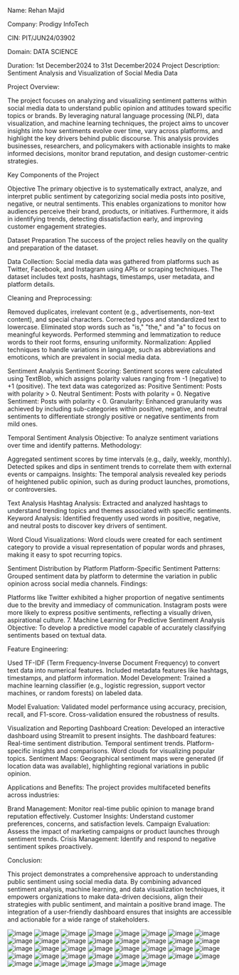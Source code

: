 Name: Rehan Majid

Company: Prodigy InfoTech

CIN: PIT/JUN24/03902

Domain: DATA SCIENCE

Duration: 1st December2024 to 31st December2024
Project Description: Sentiment Analysis and Visualization of Social Media Data

Project Overview:

The project focuses on analyzing and visualizing sentiment patterns within social media data to understand public opinion and attitudes toward specific topics or brands. By leveraging natural language processing (NLP), data visualization, and machine learning techniques, the project aims to uncover insights into how sentiments evolve over time, vary across platforms, and highlight the key drivers behind public discourse. This analysis provides businesses, researchers, and policymakers with actionable insights to make informed decisions, monitor brand reputation, and design customer-centric strategies.

Key Components of the Project

Objective The primary objective is to systematically extract, analyze, and interpret public sentiment by categorizing social media posts into positive, negative, or neutral sentiments. This enables organizations to monitor how audiences perceive their brand, products, or initiatives. Furthermore, it aids in identifying trends, detecting dissatisfaction early, and improving customer engagement strategies.

Dataset Preparation The success of the project relies heavily on the quality and preparation of the dataset.

Data Collection: Social media data was gathered from platforms such as Twitter, Facebook, and Instagram using APIs or scraping techniques. The dataset includes text posts, hashtags, timestamps, user metadata, and platform details.

Cleaning and Preprocessing:

Removed duplicates, irrelevant content (e.g., advertisements, non-text content), and special characters. Corrected typos and standardized text to lowercase. Eliminated stop words such as "is," "the," and "a" to focus on meaningful keywords. Performed stemming and lemmatization to reduce words to their root forms, ensuring uniformity. Normalization: Applied techniques to handle variations in language, such as abbreviations and emoticons, which are prevalent in social media data.

Sentiment Analysis Sentiment Scoring: Sentiment scores were calculated using TextBlob, which assigns polarity values ranging from -1 (negative) to +1 (positive). The text data was categorized as:
Positive Sentiment: Posts with polarity > 0. Neutral Sentiment: Posts with polarity = 0. Negative Sentiment: Posts with polarity < 0. Granularity: Enhanced granularity was achieved by including sub-categories within positive, negative, and neutral sentiments to differentiate strongly positive or negative sentiments from mild ones.

Temporal Sentiment Analysis Objective: To analyze sentiment variations over time and identify patterns.
Methodology:

Aggregated sentiment scores by time intervals (e.g., daily, weekly, monthly). Detected spikes and dips in sentiment trends to correlate them with external events or campaigns. Insights: The temporal analysis revealed key periods of heightened public opinion, such as during product launches, promotions, or controversies.

Text Analysis Hashtag Analysis: Extracted and analyzed hashtags to understand trending topics and themes associated with specific sentiments.
Keyword Analysis: Identified frequently used words in positive, negative, and neutral posts to discover key drivers of sentiment.

Word Cloud Visualizations: Word clouds were created for each sentiment category to provide a visual representation of popular words and phrases, making it easy to spot recurring topics.

Sentiment Distribution by Platform Platform-Specific Sentiment Patterns: Grouped sentiment data by platform to determine the variation in public opinion across social media channels.
Findings:

Platforms like Twitter exhibited a higher proportion of negative sentiments due to the brevity and immediacy of communication. Instagram posts were more likely to express positive sentiments, reflecting a visually driven, aspirational culture. 7. Machine Learning for Predictive Sentiment Analysis Objective: To develop a predictive model capable of accurately classifying sentiments based on textual data.

Feature Engineering:

Used TF-IDF (Term Frequency-Inverse Document Frequency) to convert text data into numerical features. Included metadata features like hashtags, timestamps, and platform information. Model Development: Trained a machine learning classifier (e.g., logistic regression, support vector machines, or random forests) on labeled data.

Model Evaluation: Validated model performance using accuracy, precision, recall, and F1-score. Cross-validation ensured the robustness of results.

Visualization and Reporting Dashboard Creation: Developed an interactive dashboard using Streamlit to present insights. The dashboard features:
Real-time sentiment distribution. Temporal sentiment trends. Platform-specific insights and comparisons. Word clouds for visualizing popular topics. Sentiment Maps: Geographical sentiment maps were generated (if location data was available), highlighting regional variations in public opinion.

Applications and Benefits:
The project provides multifaceted benefits across industries:

Brand Management: Monitor real-time public opinion to manage brand reputation effectively. Customer Insights: Understand customer preferences, concerns, and satisfaction levels. Campaign Evaluation: Assess the impact of marketing campaigns or product launches through sentiment trends. Crisis Management: Identify and respond to negative sentiment spikes proactively.

Conclusion:

This project demonstrates a comprehensive approach to understanding public sentiment using social media data. By combining advanced sentiment analysis, machine learning, and data visualization techniques, it empowers organizations to make data-driven decisions, align their strategies with public sentiment, and maintain a positive brand image. The integration of a user-friendly dashboard ensures that insights are accessible and actionable for a wide range of stakeholders.

![image](https://github.com/user-attachments/assets/fe472dda-5c91-4064-a300-3754a98c1001)
![image](https://github.com/user-attachments/assets/1b847924-6144-4b85-8288-53e26654d69f)
![image](https://github.com/user-attachments/assets/dc471fbb-0fb2-471b-81a5-675b2a950218)
![image](https://github.com/user-attachments/assets/90e189e0-56a6-4e24-8a2b-ea9f7453ecfe)
![image](https://github.com/user-attachments/assets/f4e9587b-0e40-4cdf-9f02-113c5c062100)
![image](https://github.com/user-attachments/assets/48c6e7dc-ce52-45fe-8c67-9cfac5c2fb39)
![image](https://github.com/user-attachments/assets/bedc7038-855d-4859-9e88-397dfca6097c)
![image](https://github.com/user-attachments/assets/015934dc-b7f9-4786-aef3-863972d1a614)
![image](https://github.com/user-attachments/assets/cef00dad-4d34-414b-b3d7-233ca938101a)
![image](https://github.com/user-attachments/assets/42e6fed2-f7df-4fe8-8b0d-ba33f85c2184)
![image](https://github.com/user-attachments/assets/ce73e92a-917c-41ca-aabb-c96e7d63a634)
![image](https://github.com/user-attachments/assets/fb95ca0d-41ac-4641-a2df-91cf2b806ea6)
![image](https://github.com/user-attachments/assets/d32f4531-9b5b-4dfb-a53d-82bac5813fd0)
![image](https://github.com/user-attachments/assets/95899a8b-b3b2-4946-9621-f484a4d99d72)
![image](https://github.com/user-attachments/assets/887e5753-4a05-4e72-a780-3e10cfd8965b)
![image](https://github.com/user-attachments/assets/d1fe563c-206f-46f6-b43a-220699fbe95e)
![image](https://github.com/user-attachments/assets/c7f6b993-c1eb-4d10-8b4e-47abc7b29c88)
![image](https://github.com/user-attachments/assets/095ff384-9534-4e5d-b4de-ec2d1301d3f8)
![image](https://github.com/user-attachments/assets/a04a9e0b-4e01-4e79-8b3c-ae1e0f321071)
![image](https://github.com/user-attachments/assets/a832fe4b-b35b-4762-9c3d-ce87c57e23a5)
![image](https://github.com/user-attachments/assets/01c3637e-4b77-4348-ae0b-707cff96a292)
![image](https://github.com/user-attachments/assets/0e02b15d-483d-4ef0-8377-d9e3ab5899a8)
![image](https://github.com/user-attachments/assets/b92419e8-830f-456a-ba22-868d42282906)
![image](https://github.com/user-attachments/assets/27222c1c-4eca-487f-92bc-276b01f4e33e)
![image](https://github.com/user-attachments/assets/cca13370-7448-46eb-8c2f-4a7a6f47b0a8)
![image](https://github.com/user-attachments/assets/7d052a1c-9acb-408c-b4c6-7bf53f9cca4e)
![image](https://github.com/user-attachments/assets/01cdb974-6fd2-49b9-b36f-3b4c07305bcc)
![image](https://github.com/user-attachments/assets/c07aa5c9-3963-4968-b322-892598a70336)
![image](https://github.com/user-attachments/assets/912c24d5-d353-405d-9c5f-fc4f88f26dff)
![image](https://github.com/user-attachments/assets/d5dd492f-3cd4-4f9c-9cfd-8ba04fba527a)
![image](https://github.com/user-attachments/assets/2ecd15cb-af86-4b1a-aea2-bb59ef47df8c)
![image](https://github.com/user-attachments/assets/7179cce0-de50-4f05-8c81-2787dc2ed09f)
![image](https://github.com/user-attachments/assets/caa82756-c994-4fdd-b6f8-1d0c327a95e3)
![image](https://github.com/user-attachments/assets/3d23e41e-9854-4bb5-8bff-ba29beaad8f5)
![image](https://github.com/user-attachments/assets/c8e3940c-9289-47ee-901b-4b8da82da107)
![image](https://github.com/user-attachments/assets/b4df6e5b-c047-49fe-8b29-76e5813212cb)
![image](https://github.com/user-attachments/assets/99923367-9b2f-47c2-8393-1f4f228c3af5)
![image](https://github.com/user-attachments/assets/64992c5f-25d9-473b-b38b-3cef139149c8)
